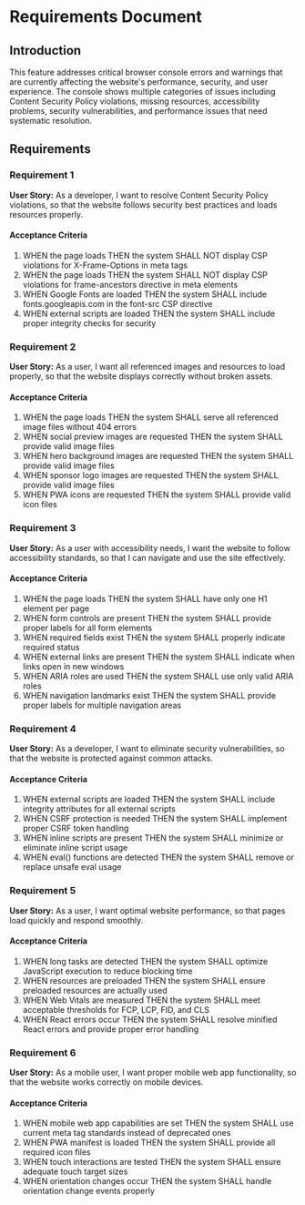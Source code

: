 # Requirements Document

## Introduction

This feature addresses critical browser console errors and warnings that are currently affecting the website's performance, security, and user experience. The console shows multiple categories of issues including Content Security Policy violations, missing resources, accessibility problems, security vulnerabilities, and performance issues that need systematic resolution.

## Requirements

### Requirement 1

**User Story:** As a developer, I want to resolve Content Security Policy violations, so that the website follows security best practices and loads resources properly.

#### Acceptance Criteria

1. WHEN the page loads THEN the system SHALL NOT display CSP violations for X-Frame-Options in meta tags
2. WHEN the page loads THEN the system SHALL NOT display CSP violations for frame-ancestors directive in meta elements
3. WHEN Google Fonts are loaded THEN the system SHALL include fonts.googleapis.com in the font-src CSP directive
4. WHEN external scripts are loaded THEN the system SHALL include proper integrity checks for security

### Requirement 2

**User Story:** As a user, I want all referenced images and resources to load properly, so that the website displays correctly without broken assets.

#### Acceptance Criteria

1. WHEN the page loads THEN the system SHALL serve all referenced image files without 404 errors
2. WHEN social preview images are requested THEN the system SHALL provide valid image files
3. WHEN hero background images are requested THEN the system SHALL provide valid image files
4. WHEN sponsor logo images are requested THEN the system SHALL provide valid image files
5. WHEN PWA icons are requested THEN the system SHALL provide valid icon files

### Requirement 3

**User Story:** As a user with accessibility needs, I want the website to follow accessibility standards, so that I can navigate and use the site effectively.

#### Acceptance Criteria

1. WHEN the page loads THEN the system SHALL have only one H1 element per page
2. WHEN form controls are present THEN the system SHALL provide proper labels for all form elements
3. WHEN required fields exist THEN the system SHALL properly indicate required status
4. WHEN external links are present THEN the system SHALL indicate when links open in new windows
5. WHEN ARIA roles are used THEN the system SHALL use only valid ARIA roles
6. WHEN navigation landmarks exist THEN the system SHALL provide proper labels for multiple navigation areas

### Requirement 4

**User Story:** As a developer, I want to eliminate security vulnerabilities, so that the website is protected against common attacks.

#### Acceptance Criteria

1. WHEN external scripts are loaded THEN the system SHALL include integrity attributes for all external scripts
2. WHEN CSRF protection is needed THEN the system SHALL implement proper CSRF token handling
3. WHEN inline scripts are present THEN the system SHALL minimize or eliminate inline script usage
4. WHEN eval() functions are detected THEN the system SHALL remove or replace unsafe eval usage

### Requirement 5

**User Story:** As a user, I want optimal website performance, so that pages load quickly and respond smoothly.

#### Acceptance Criteria

1. WHEN long tasks are detected THEN the system SHALL optimize JavaScript execution to reduce blocking time
2. WHEN resources are preloaded THEN the system SHALL ensure preloaded resources are actually used
3. WHEN Web Vitals are measured THEN the system SHALL meet acceptable thresholds for FCP, LCP, FID, and CLS
4. WHEN React errors occur THEN the system SHALL resolve minified React errors and provide proper error handling

### Requirement 6

**User Story:** As a mobile user, I want proper mobile web app functionality, so that the website works correctly on mobile devices.

#### Acceptance Criteria

1. WHEN mobile web app capabilities are set THEN the system SHALL use current meta tag standards instead of deprecated ones
2. WHEN PWA manifest is loaded THEN the system SHALL provide all required icon files
3. WHEN touch interactions are tested THEN the system SHALL ensure adequate touch target sizes
4. WHEN orientation changes occur THEN the system SHALL handle orientation change events properly